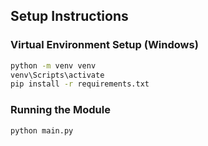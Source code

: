 ## Setup Instructions

### Virtual Environment Setup (Windows)
```bash
python -m venv venv
venv\Scripts\activate
pip install -r requirements.txt
```

### Running the Module
```bash
python main.py
```